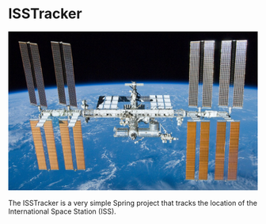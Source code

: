# ISSTracker
![alt text](/ISSTracker/images/ISS.jpg "ISS")

The ISSTracker is a very simple Spring project that tracks the location of the International Space Station (ISS).
